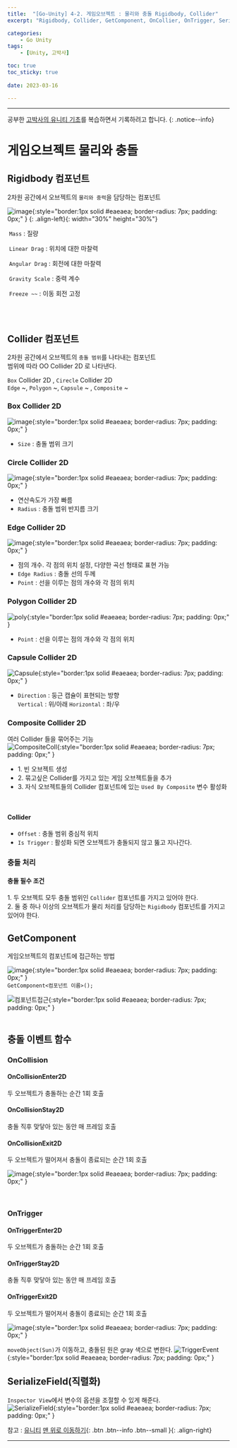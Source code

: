 ```yaml
---
title:  "[Go-Unity] 4-2. 게임오브젝트 : 물리와 충돌 Rigidbody, Collider"
excerpt: "Rigidbody, Collider, GetComponent, OnCollier, OnTrigger, SerializeField"

categories:
    - Go Unity
tags:
    - [Unity, 고박사]

toc: true
toc_sticky: true
 
date: 2023-03-16

---
```

- - -

공부한 [고박사의 유니티 기초](https://www.inflearn.com/course/%EA%B3%A0%EB%B0%95%EC%82%AC-%EC%9C%A0%EB%8B%88%ED%8B%B0-%EA%B8%B0%EC%B4%88/dashboard)를 복습하면서 기록하려고 합니다. 
{: .notice--info}

# 게임오브젝트 물리와 충돌 

## Rigidbody 컴포넌트
2차원 공간에서 오브젝트의 `물리와 중력`을 담당하는 컴포넌트    

![image](https://user-images.githubusercontent.com/96651722/225616023-e87f2eb9-e95d-4007-b4ae-be44860c9e94.png){:style="border:1px solid #eaeaea; border-radius: 7px; padding: 0px;" }  {: .align-left}{: width="30%" height="30%"}  
  

&nbsp;`Mass` : 질량   

&nbsp;`Linear Drag` : 위치에 대한 마찰력   

&nbsp;`Angular Drag` : 회전에 대한 마찰력   

&nbsp;`Gravity Scale` : 중력 계수   

&nbsp;`Freeze ~~` : 이동 회전 고정  

<br> <br>

##  Collider 컴포넌트
2차원 공간에서 오브젝트의 `충돌 범위`를 나타내는 컴포넌트  
범위에 따라 OO Collider 2D 로 나타낸다.   

`Box` Collider 2D , `Cirecle` Collider 2D  
`Edge` ~, `Polygon` ~, `Capsule` ~ , `Composite` ~  


### Box Collider 2D
![image](https://user-images.githubusercontent.com/96651722/225619202-fad28cb4-1ac9-43e0-a96f-482f7e47ee31.png){:style="border:1px solid #eaeaea; border-radius: 7px; padding: 0px;" }    
-   `Size` : 충돌 범위 크기  

### Circle Collider 2D
![image](https://user-images.githubusercontent.com/96651722/225617569-de634dcc-2750-4f50-88be-67233f770e35.png){:style="border:1px solid #eaeaea; border-radius: 7px; padding: 0px;" }    
- 연산속도가 가장 빠름
-   `Radius` : 충돌 범위 반지름 크기  

### Edge Collider 2D
![image](https://user-images.githubusercontent.com/96651722/225621962-323104ce-c2d6-4ec7-bb71-e86306ab24ca.png){:style="border:1px solid #eaeaea; border-radius: 7px; padding: 0px;" }    
-   점의 개수. 각 점의 위치 설정, 다양한 곡선 형태로 표현 가능
-   `Edge Radius` : 충돌 선의 두께  
-   `Point` :  선을 이루는 점의 개수와 각 점의 위치

### Polygon Collider 2D
![poly](https://user-images.githubusercontent.com/96651722/225625281-3bd17ab8-70fb-4f6e-8d2a-001d8b0cc879.png){:style="border:1px solid #eaeaea; border-radius: 7px; padding: 0px;" }  
-   `Point` : 선을 이루는 점의 개수와 각 점의 위치  

### Capsule Collider 2D
![Capsule](https://user-images.githubusercontent.com/96651722/225626286-48801bfc-19ff-4b4b-90d5-3f2733c920d5.png){:style="border:1px solid #eaeaea; border-radius: 7px; padding: 0px;" }    
-   `Direction` : 둥근 캡슐이 표현되는 방향  
`Vertical` : 위/아래 `Horizontal` : 좌/우

### Composite Collider 2D
여러 Collider 들을 묶어주는 기능  
![CompositeColl](https://user-images.githubusercontent.com/96651722/225628145-e03b3e0e-7aa2-443d-8663-db4aa1c62ec2.png){:style="border:1px solid #eaeaea; border-radius: 7px; padding: 0px;" }    
- 1.&nbsp;빈 오브젝트 생성
- 2.&nbsp;묶고싶은 Collider를 가지고 있는 게임 오브젝트들을 추가
- 3.&nbsp;자식 오브젝트들의 Collider 컴포넌트에 있는 `Used By Composite` 변수 활성화  
<br>

#### Collider
-   `Offset` : 충돌 범위 중심적 위치
-   `Is Trigger` : 활성화 되면 오브젝트가 충돌되지 않고 뚫고 지나간다. 
 
### 충돌 처리 
#### 충돌 필수 조건  
1.&nbsp;두 오브젝트 모두 충돌 범위인 `Collider` 컴포넌트를 가지고 있어야 한다.  
2.&nbsp;둘 중 하나 이상의 오브젝트가 물리 처리를 담당하는 `Rigidbody` 컴포넌트를 가지고 있어야 한다.

## GetComponent
게임오브젝트의 컴포넌트에 접근하는 방법  

![image](https://user-images.githubusercontent.com/96651722/225630265-1811e104-fe5d-4c53-83b7-b26f22ef4905.png){:style="border:1px solid #eaeaea; border-radius: 7px; padding: 0px;" }    
`GetComponent<컴포넌트 이름>();` 

![컴포넌트접근](https://user-images.githubusercontent.com/96651722/225631172-2423526e-1117-4889-9a1d-e44888caf0d5.png){:style="border:1px solid #eaeaea; border-radius: 7px; padding: 0px;" }    
<br>

## 충돌 이벤트 함수

### OnCollision  
#### OnCollisionEnter2D
두 오브젝트가 충돌하는 순간 1회 호출  

#### OnCollisionStay2D
충돌 직후 맞닿아 있는 동안 매 프레임 호출  

#### OnCollisionExit2D
두 오브젝트가 떨어져서 충돌이 종료되는 순간 1회 호출  

![image](https://user-images.githubusercontent.com/96651722/225632185-b3b74687-90f5-4976-9257-a918e7ab4f46.png){:style="border:1px solid #eaeaea; border-radius: 7px; padding: 0px;" }    

<br>

### OnTrigger
#### OnTriggerEnter2D
두 오브젝트가 충돌하는 순간 1회 호출  

#### OnTriggerStay2D
충돌 직후 맞닿아 있는 동안 매 프레임 호출  

#### OnTriggerExit2D
두 오브젝트가 떨어져서 충돌이 종료되는 순간 1회 호출  

![image](https://user-images.githubusercontent.com/96651722/225635502-fe691f0e-4aa6-4160-81b4-4563fba4367e.png){:style="border:1px solid #eaeaea; border-radius: 7px; padding: 0px;" }    

`moveObject(Sun)`가 이동하고, 충돌된 원은 gray 색으로 변한다.
![TriggerEvent](https://user-images.githubusercontent.com/96651722/225636745-05a0926d-c5b3-4980-8f55-7f77b7b7b2ab.png){:style="border:1px solid #eaeaea; border-radius: 7px; padding: 0px;" }  

## SerializeField(직렬화)
`Inspector View`에서 변수의 옵션을 조절할 수 있게 해준다.  
![SerializeField](https://user-images.githubusercontent.com/96651722/225633464-573f0bba-95c8-48f8-8b2f-450dc3a63e96.png){:style="border:1px solid #eaeaea; border-radius: 7px; padding: 0px;" }  


참고 : [유니티](https://docs.unity3d.com/kr/)
[맨 위로 이동하기](#){: .btn .btn--info .btn--small }{: .align-right}
<br>
- - -
